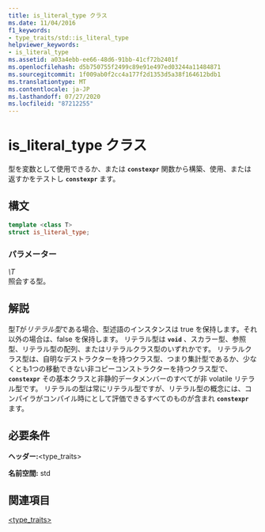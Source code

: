 ```yaml
---
title: is_literal_type クラス
ms.date: 11/04/2016
f1_keywords:
- type_traits/std::is_literal_type
helpviewer_keywords:
- is_literal_type
ms.assetid: a03a4ebb-ee66-48d6-91bb-41cf72b2401f
ms.openlocfilehash: d5b750755f2499c89e91e497ed03244a11484871
ms.sourcegitcommit: 1f009ab0f2cc4a177f2d1353d5a38f164612bdb1
ms.translationtype: MT
ms.contentlocale: ja-JP
ms.lasthandoff: 07/27/2020
ms.locfileid: "87212255"
---
```

# <a name="is_literal_type-class"></a>is_literal_type クラス

型を変数として使用できるか、または **`constexpr`** 関数から構築、使用、または返すかをテストし **`constexpr`** ます。

## <a name="syntax"></a>構文

```cpp
template <class T>
struct is_literal_type;
```

### <a name="parameters"></a>パラメーター

*\T*\
照会する型。

## <a name="remarks"></a>解説

型*T*が*リテラル型*である場合、型述語のインスタンスは true を保持します。それ以外の場合は、false を保持します。 リテラル型は **`void`** 、スカラー型、参照型、リテラル型の配列、またはリテラルクラス型のいずれかです。 リテラルクラス型は、自明なデストラクターを持つクラス型、つまり集計型であるか、少なくとも1つの移動できない非コピーコンストラクターを持つクラス型で、 **`constexpr`** その基本クラスと非静的データメンバーのすべてが非 volatile リテラル型です。 リテラルの型は常にリテラル型ですが、リテラル型の概念には、コンパイラがコンパイル時にとして評価できるすべてのものが含まれ **`constexpr`** ます。

## <a name="requirements"></a>必要条件

**ヘッダー:**\<type_traits>

**名前空間:** std

## <a name="see-also"></a>関連項目

[<type_traits>](../standard-library/type-traits.md)
